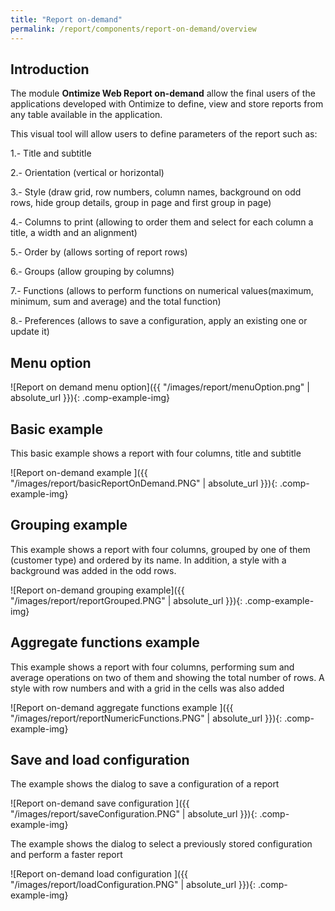 ```yaml
---
title: "Report on-demand"
permalink: /report/components/report-on-demand/overview
---
```

## Introduction

The module **Ontimize Web Report on-demand** allow the final users of the applications developed with Ontimize to define, view and store reports from any table available in the application.

This visual tool will allow users to define parameters of the report such as:

1.- Title and subtitle

2.- Orientation (vertical or horizontal)

3.- Style (draw grid, row numbers, column names, background on odd rows, hide group details, group in page and first group in page)

4.- Columns to print (allowing to order them and select for each column a title, a width and an alignment)

5.- Order by (allows sorting of report rows)

6.- Groups (allow grouping by columns)

7.- Functions (allows to perform functions on numerical values ​​(maximum, minimum, sum and average) and the total function)

8.- Preferences (allows to save a configuration, apply an existing one or update it)

## Menu option

![Report on demand menu option]({{ "/images/report/menuOption.png" | absolute_url }}){: .comp-example-img}

## Basic example

This basic example shows a report with four columns, title and subtitle

![Report on-demand example ]({{ "/images/report/basicReportOnDemand.PNG" | absolute_url }}){: .comp-example-img}

## Grouping example

This example shows a report with four columns, grouped by one of them (customer type) and ordered by its name. In addition, a style with a background was added in the odd rows.

![Report on-demand grouping example]({{ "/images/report/reportGrouped.PNG" | absolute_url }}){: .comp-example-img}

## Aggregate functions example

This example shows a report with four columns, performing sum and average operations on two of them and showing the total number of rows. A style with row numbers and with a grid in the cells was also added

![Report on-demand aggregate functions example ]({{ "/images/report/reportNumericFunctions.PNG" | absolute_url }}){: .comp-example-img}

## Save and load configuration

The example shows the dialog to save a configuration of a report

![Report on-demand save configuration ]({{ "/images/report/saveConfiguration.PNG" | absolute_url }}){: .comp-example-img}


The example shows the dialog to select a previously stored configuration and perform a faster report

![Report on-demand load configuration ]({{ "/images/report/loadConfiguration.PNG" | absolute_url }}){: .comp-example-img}